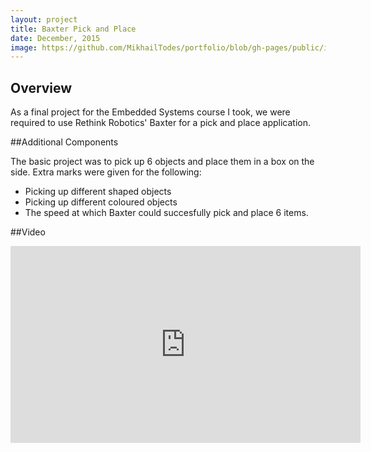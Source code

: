 ```yaml
---
layout: project
title: Baxter Pick and Place
date: December, 2015
image: https://github.com/MikhailTodes/portfolio/blob/gh-pages/public/images/giphy.gif?raw=true
---
```


## Overview
As a final project for the Embedded Systems course I took, we were required to use Rethink Robotics' Baxter for a pick and place application.

##Additional Components

The basic project was to pick up 6 objects and place them in a box on the side. Extra marks were given for the following:

* Picking up different shaped objects
* Picking up different coloured objects
* The speed at which Baxter could succesfully pick and place 6 items.

##Video
<iframe width="560" height="315" src="https://www.youtube.com/embed/Uo60e5Leo50" frameborder="0" allowfullscreen></iframe>
